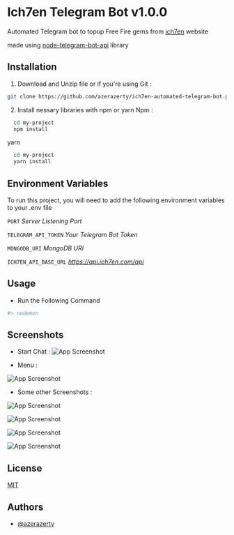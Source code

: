 
# Ich7en Telegram Bot v1.0.0

Automated Telegram bot to topup Free Fire gems from [ich7en](https://www.ich7en.com/) website

made using [node-telegram-bot-api](https://github.com/yagop/node-telegram-bot-api/) library


## Installation
1. Download and Unzip file or if you're using Git : 
```bash
git clone https://github.com/azerazerty/ich7en-automated-telegram-bot.git
```
2. Install nessary libraries with npm or yarn
Npm : 
```bash
  cd my-project
  npm install 
```
yarn
```bash
  cd my-project
  yarn install 
```
    
## Environment Variables

To run this project, you will need to add the following environment variables to your .env file

`PORT`    _Server Listening Port_

`TELEGRAM_API_TOKEN` _Your Telegram Bot Token_

`MONGODB_URI`  _MongoDB URI_

`ICH7EN_API_BASE_URL` _https://api.ich7en.com/api_

## Usage
- Run the Following Command
```bash
#> nodemon
```





## Screenshots

- Start Chat : 
![App Screenshot](https://i.imgur.com/zjnF4hl.png)

- Menu : 

![App Screenshot](https://i.imgur.com/y5eNfrL.png)

- Some other Screenshots : 

![App Screenshot](https://i.imgur.com/mKLk9a3.png)

![App Screenshot](https://i.imgur.com/yDYADgU.png)

![App Screenshot](https://i.imgur.com/6aZ5Kfb.png)

![App Screenshot](https://i.imgur.com/VnZ4hxc.png)





## License

[MIT](https://choosealicense.com/licenses/mit/)


## Authors

- [@azerazerty](https://www.github.com/azerazerty)

